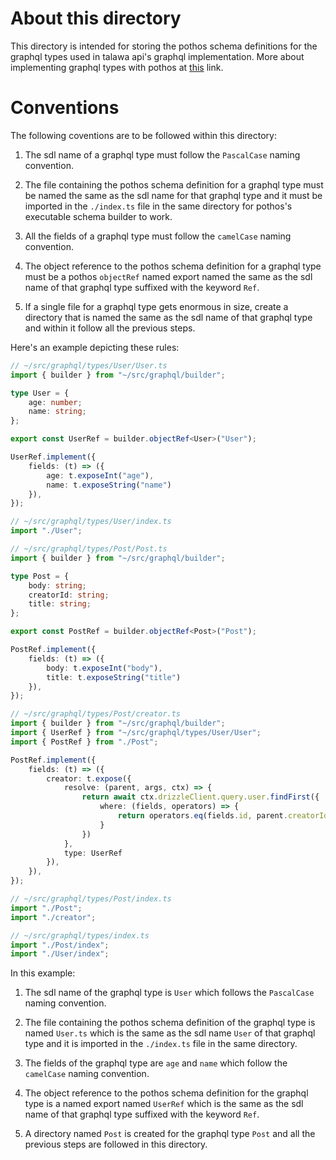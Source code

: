 # About this directory

This directory is intended for storing the pothos schema definitions for the graphql types used in talawa api's graphql implementation. More about implementing graphql types with pothos at [this](https://pothos-graphql.dev/docs/guide/objects) link.

# Conventions

The following coventions are to be followed within this directory: 

1. The sdl name of a graphql type must follow the `PascalCase` naming convention.

2. The file containing the pothos schema definition for a graphql type must be named the same as the sdl name for that graphql type and it must be imported in the `./index.ts` file in the same directory for pothos's executable schema builder to work.

3. All the fields of a graphql type must follow the `camelCase` naming convention.

4. The object reference to the pothos schema definition for a graphql type must be a pothos `objectRef` named export named the same as the sdl name of that graphql type suffixed with the keyword `Ref`.

5. If a single file for a graphql type gets enormous in size, create a directory that is named the same as the sdl name of that graphql type and within it follow all the previous steps.

Here's an example depicting these rules: 

```typescript
// ~/src/graphql/types/User/User.ts
import { builder } from "~/src/graphql/builder";

type User = {
	age: number;
    name: string;
};

export const UserRef = builder.objectRef<User>("User");

UserRef.implement({
	fields: (t) => ({
		age: t.exposeInt("age"),
        name: t.exposeString("name")
	}),
});
```
```typescript
// ~/src/graphql/types/User/index.ts
import "./User";
```
```typescript
// ~/src/graphql/types/Post/Post.ts
import { builder } from "~/src/graphql/builder";

type Post = {
	body: string;
    creatorId: string;
    title: string;
};

export const PostRef = builder.objectRef<Post>("Post");

PostRef.implement({
	fields: (t) => ({
		body: t.exposeInt("body"),
        title: t.exposeString("title")
	}),
});
```
```typescript
// ~/src/graphql/types/Post/creator.ts
import { builder } from "~/src/graphql/builder";
import { UserRef } from "~/src/graphql/types/User/User";
import { PostRef } from "./Post";

PostRef.implement({
	fields: (t) => ({
		creator: t.expose({
            resolve: (parent, args, ctx) => {
                return await ctx.drizzleClient.query.user.findFirst({
                    where: (fields, operators) => {
                        return operators.eq(fields.id, parent.creatorId);
                    }
                })
            },
            type: UserRef
        }),
	}),
});
```
```typescript
// ~/src/graphql/types/Post/index.ts
import "./Post";
import "./creator";
```
```typescript
// ~/src/graphql/types/index.ts
import "./Post/index";
import "./User/index";
```
In this example: 

1. The sdl name of the graphql type is `User` which follows the `PascalCase` naming convention.

2. The file containing the pothos schema definition of the graphql type is named `User.ts` which is the same as the sdl name `User` of that graphql type and it is imported in the `./index.ts` file in the same directory.

3. The fields of the graphql type are `age` and `name` which follow the `camelCase` naming convention.

4. The object reference to the pothos schema definition for the graphql type is a named export named `UserRef` which is the same as the sdl name of that graphql type suffixed with the keyword `Ref`.

5. A directory named `Post` is created for the graphql type `Post` and all the previous steps are followed in this directory.